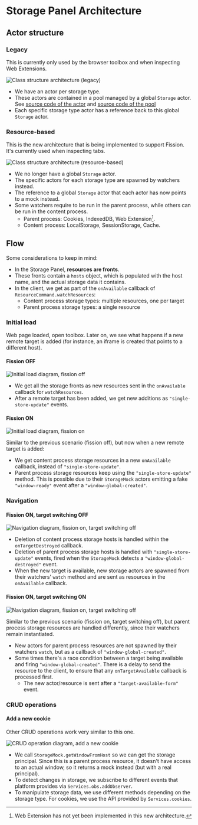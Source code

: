 # Storage Panel Architecture

## Actor structure

### Legacy

This is currently only used by the browser toolbox and when inspecting Web Extensions.

![Class structure architecture (legacy)](storage/legacy.svg)

- We have an actor per storage type.
- These actors are contained in a pool managed by a global `Storage` actor. See [source code of the actor](https://searchfox.org/mozilla-central/rev/2c991232499e826e46f9d976eb653817340ba389/devtools/server/actors/storage.js#3435) and [source code of the pool](https://searchfox.org/mozilla-central/rev/2c991232499e826e46f9d976eb653817340ba389/devtools/server/actors/storage.js#3477-3489)
- Each specific storage type actor has a reference back to this global `Storage` actor.

### Resource-based

This is the new architecture that is being implemented to support Fission. It's currently used when inspecting tabs.

![Class structure architecture (resource-based)](storage/resources.svg)

- We no longer have a global `Storage` actor.
- The specific actors for each storage type are spawned by watchers instead.
- The reference to a global `Storage` actor that each actor has now points to a mock instead.
- Some watchers require to be run in the parent process, while others can be run in the content process.
  - Parent process: Cookies, IndexedDB, Web Extension[^web-extension-not-implemented].
  - Content process: LocalStorage, SessionStorage, Cache.

[^web-extension-not-implemented]: Web Extension has not yet been implemented in this new architecture.

## Flow

Some considerations to keep in mind:

- In the Storage Panel, **resources are fronts**.
- These fronts contain a `hosts` object, which is populated with the host name, and the actual storage data it contains.
- In the client, we get as part of the `onAvailable` callback of `ResourceCommand.watchResources`:
  - Content process storage types: multiple resources, one per target
  - Parent process storage types: a single resource

### Initial load

Web page loaded, open toolbox. Later on, we see what happens if a new remote target is added (for instance, an iframe is created that points to a different host).

#### Fission OFF

![Initial load diagram, fission off](storage/flow-fission-off.svg)

- We get all the storage fronts as new resources sent in the `onAvailable` callback for `watchResources`.
- After a remote target has been added, we get new additions as `"single-store-update"` events.

#### Fission ON

![Initial load diagram, fission on](storage/flow-fission-on.svg)

Similar to the previous scenario (fission off), but now when a new remote target is added:

- We get content process storage resources in a new `onAvailable` callback, instead of `"single-store-update"`.
- Parent process storage resources keep using the `"single-store-update"` method. This is possible due to their `StorageMock` actors emitting a fake `"window-ready"` event after a `"window-global-created"`.

### Navigation

#### Fission ON, target switching OFF

![Navigation diagram, fission on, target switching off](storage/navigation-fission-on-target-switching-off.svg)

- Deletion of content process storage hosts is handled within the `onTargetDestroyed` callback.
- Deletion of parent process storage hosts is handled with `"single-store-update"` events, fired when the `StorageMock` detects a `"window-global-destroyed"` event.
- When the new target is available, new storage actors are spawned from their watchers' `watch` method and are sent as resources in the `onAvailable` callback.

#### Fission ON, target switching ON

![Navigation diagram, fission on, target switching off](storage/navigation-fission-on-target-switching-on.svg)

Similar to the previous scenario (fission on, target switching off), but parent process storage resources are handled differently, since their watchers remain instantiated.

- New actors for parent process resources are not spawned by their watchers `watch`, but as a callback of `"window-global-created"`.
- Some times there's a race condition between a target being available and firing `"window-global-created"`. There is a delay to send the resource to the client, to ensure that any `onTargetAvailable` callback is processed first.
  - The new actor/resource is sent after a `"target-available-form"` event.

### CRUD operations

#### Add a new cookie

Other CRUD operations work very similar to this one.

![CRUD operation diagram, add a new cookie](storage/crud-cookie.svg)

- We call `StorageMock.getWindowFromHost` so we can get the storage principal. Since this is a parent process resource, it doesn't have access to an actual window, so it returns a mock instead (but with a real principal).
- To detect changes in storage, we subscribe to different events that platform provides via `Services.obs.addObserver`.
- To manipulate storage data, we use different methods depending on the storage type. For cookies, we use the API provided by `Services.cookies`.
